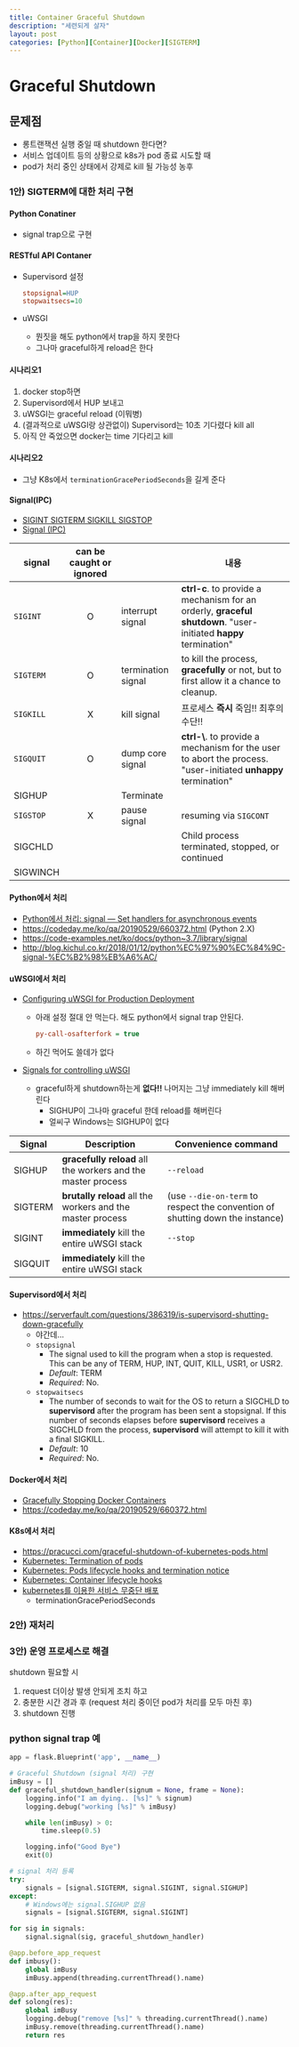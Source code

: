 ```yaml
---
title: Container Graceful Shutdown
description: "세련되게 살자"
layout: post
categories: [Python][Container][Docker][SIGTERM]
---
```


# Graceful Shutdown

## 문제점

- 롱트랜잭션 실행 중일 때 shutdown 한다면?
- 서비스 업데이트 등의 상황으로 k8s가 pod 종료 시도할 때
- pod가 처리 중인 상태에서 강제로 kill 될 가능성 농후

### 1안) SIGTERM에 대한 처리 구현

#### Python Conatiner

- signal trap으로 구현

#### RESTful API Contaner

- Supervisord  설정

  ```ini
  stopsignal=HUP
  stopwaitsecs=10
  ```

- uWSGI

  - 뭔짓을 해도 python에서 trap을 하지 못한다
  - 그나마 graceful하게 reload은 한다

#### 시나리오1

1. docker stop하면 
2. Supervisord에서 HUP 보내고
3. uWSGI는 graceful reload (이뭐병)
4. (결과적으로 uWSGI랑 상관없이) Supervisord는 10초 기다렸다 kill all
5. 아직 안 죽었으면 docker는 time 기다리고 kill

#### 시나리오2

- 그냥 K8s에서 `terminationGracePeriodSeconds`을 길게 준다

#### Signal(IPC)

- [SIGINT SIGTERM SIGKILL SIGSTOP](https://www.quora.com/What-is-the-difference-between-the-SIGINT-and-SIGTERM-signals-in-Linux-What%E2%80%99s-the-difference-between-the-SIGKILL-and-SIGSTOP-signals)
- [Signal (IPC)](https://en.wikipedia.org/wiki/Signal_(IPC))

| signal    | can be caught or ignored |                    | 내용                                                         |
| --------- | :----------------------: | ------------------ | ------------------------------------------------------------ |
| `SIGINT`  |            O             | interrupt signal   | **ctrl-c**. to provide a mechanism for an orderly, **graceful shutdown**. "user-initiated **happy** termination" |
| `SIGTERM` |            O             | termination signal | to kill the process, **gracefully** or not, but to first allow it a chance to cleanup. |
| `SIGKILL` |            X             | kill signal        | 프로세스 **즉시** 죽임!! 최후의 수단!!                       |
| `SIGQUIT` |            O             | dump core signal   | **ctrl-\\**. to provide a mechanism for the user to abort the process. "user-initiated **unhappy** termination" |
| SIGHUP    |                          | Terminate          |                                                              |
| `SIGSTOP` |            X             | pause signal       | resuming via `SIGCONT`                                       |
| SIGCHLD   |                          |                    | Child process terminated, stopped, or continued              |
| SIGWINCH  |                          |                    |                                                              |

#### Python에서 처리

- [Python에서 처리: signal — Set handlers for asynchronous events](https://docs.python.org/3.7/library/signal.html)
- https://codeday.me/ko/qa/20190529/660372.html (Python 2.X)
- https://code-examples.net/ko/docs/python~3.7/library/signal
- http://blog.kichul.co.kr/2018/01/12/python%EC%97%90%EC%84%9C-signal-%EC%B2%98%EB%A6%AC/

#### uWSGI에서 처리

- [Configuring uWSGI for Production Deployment](https://www.techatbloomberg.com/blog/configuring-uwsgi-production-deployment/)

  - 아래 설정 절대 안 먹는다. 해도 python에서 signal trap 안된다.

    ```ini
    py-call-osafterfork = true
    ```

  - 하긴 먹어도 쓸데가 없다

- [Signals for controlling uWSGI](https://uwsgi-docs.readthedocs.io/en/latest/Management.html#signals-for-controlling-uwsgi)

  - graceful하게 shutdown하는게 **없다!!** 나머지는 그냥 immediately kill 해버린다
    - SIGHUP이 그나마 graceful 한데 reload를 해버린다
    - 얼씨구 Windows는 SIGHUP이 없다

| Signal  | Description                                                  | Convenience command                                          |
| ------- | ------------------------------------------------------------ | ------------------------------------------------------------ |
| SIGHUP  | **gracefully reload** all the workers and the master process | `--reload`                                                   |
| SIGTERM | **brutally reload** all the workers and the master process   | (use `--die-on-term` to respect the convention of shutting down the instance) |
| SIGINT  | **immediately** kill the entire uWSGI stack                  | `--stop`                                                     |
| SIGQUIT | **immediately** kill the entire uWSGI stack                  |                                                              |

#### Supervisord에서 처리

- https://serverfault.com/questions/386319/is-supervisord-shutting-down-gracefully
  - 야간데...
  - `stopsignal`
    - The signal used to kill the program when a stop is requested.  This can be any of TERM, HUP, INT, QUIT, KILL, USR1, or USR2.
    - *Default*: TERM
    - *Required*:  No.
  - `stopwaitsecs`
    - The number of seconds to wait for the OS to return a SIGCHLD to **supervisord** after the program has been sent a stopsignal. If this number of seconds elapses before **supervisord** receives a SIGCHLD from the process, **supervisord** will attempt to kill it with a final SIGKILL.
    - *Default*: 10
    - *Required*:  No.

#### Docker에서 처리

- [Gracefully Stopping Docker Containers](https://www.ctl.io/developers/blog/post/gracefully-stopping-docker-containers/)
- https://codeday.me/ko/qa/20190529/660372.html

#### K8s에서 처리

- https://pracucci.com/graceful-shutdown-of-kubernetes-pods.html
- [Kubernetes: Termination of pods](http://kubernetes.io/docs/user-guide/pods/#termination-of-pods)
- [Kubernetes: Pods lifecycle hooks and termination notice](http://kubernetes.io/docs/user-guide/production-pods/#lifecycle-hooks-and-termination-notice)
- [Kubernetes: Container lifecycle hooks](http://kubernetes.io/docs/user-guide/container-environment/)
- [kubernetes를 이용한 서비스 무중단 배포](https://tech.kakao.com/2018/12/24/kubernetes-deploy/)
  - terminationGracePeriodSeconds 

### 2안) 재처리

### 3안) 운영 프로세스로 해결

shutdown 필요할 시

1. request 더이상 발생 안되게 조치 하고 
2. 충분한 시간 경과 후 (request 처리 중이던 pod가 처리를 모두 마친 후)
3. shutdown 진행


### python signal trap 예
```python
app = flask.Blueprint('app', __name__)

# Graceful Shutdown (signal 처리) 구현
imBusy = []
def graceful_shutdown_handler(signum = None, frame = None):
    logging.info("I am dying.. [%s]" % signum)
    logging.debug("working [%s]" % imBusy)

    while len(imBusy) > 0:
        time.sleep(0.5)        

    logging.info("Good Bye")
    exit(0)

# signal 처리 등록
try:
    signals = [signal.SIGTERM, signal.SIGINT, signal.SIGHUP]
except:    
    # Windows에는 signal.SIGHUP 없음
    signals = [signal.SIGTERM, signal.SIGINT]

for sig in signals:
    signal.signal(sig, graceful_shutdown_handler) 

@app.before_app_request
def imbusy():
    global imBusy
    imBusy.append(threading.currentThread().name)

@app.after_app_request
def solong(res):
    global imBusy
    logging.debug("remove [%s]" % threading.currentThread().name)
    imBusy.remove(threading.currentThread().name)
    return res
```
